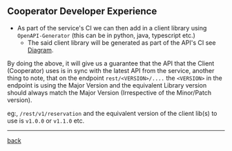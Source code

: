 ## Cooperator Developer Experience

* As part of the service's CI we can then add in a client library using `OpenAPI-Generator` (this can be in python, java, typescript etc.)
  * The said client library will be generated as part of the API's CI see [Diagram](./diagrams.md#ci--cd-service).

By doing the above, it will give us a guarantee that the API that the Client (Cooperator) uses is in sync with the latest API from the service, another thing to note, that on the endpoint `rest/<VERSION>/....` the `<VERSION>` in the endpoint is using the Major Version and the equivalent Library version should always match the Major Version (Irrespective of the Minor/Patch version).

eg:, `/rest/v1/reservation` and the equivalent version of the client lib(s) to use is `v1.0.0` or `v1.1.0` etc.

<hr/>

[back](./README.md)
